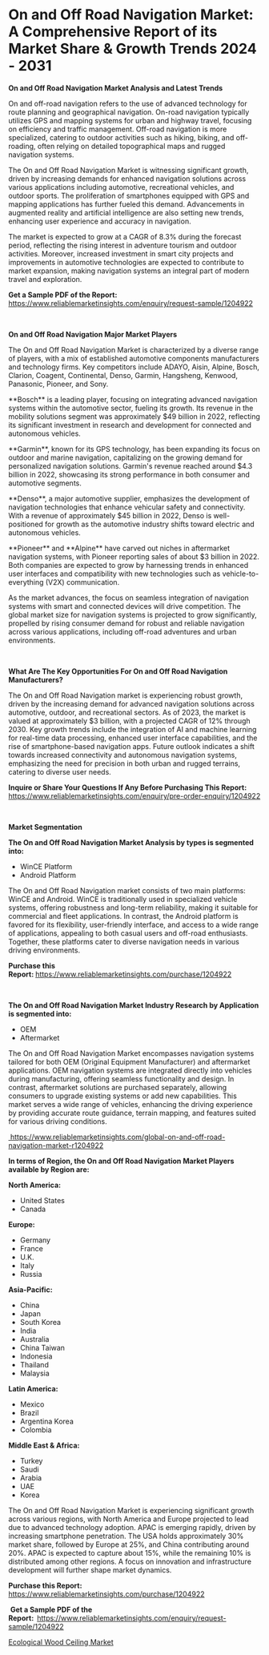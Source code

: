 <p><h1>On and Off Road Navigation Market: A Comprehensive Report of its Market Share & Growth Trends 2024 - 2031</h1></p><p><strong>On and Off Road Navigation Market Analysis and Latest Trends</strong></p>
<p><p>On and off-road navigation refers to the use of advanced technology for route planning and geographical navigation. On-road navigation typically utilizes GPS and mapping systems for urban and highway travel, focusing on efficiency and traffic management. Off-road navigation is more specialized, catering to outdoor activities such as hiking, biking, and off-roading, often relying on detailed topographical maps and rugged navigation systems.</p><p>The On and Off Road Navigation Market is witnessing significant growth, driven by increasing demands for enhanced navigation solutions across various applications including automotive, recreational vehicles, and outdoor sports. The proliferation of smartphones equipped with GPS and mapping applications has further fueled this demand. Advancements in augmented reality and artificial intelligence are also setting new trends, enhancing user experience and accuracy in navigation.</p><p>The market is expected to grow at a CAGR of 8.3% during the forecast period, reflecting the rising interest in adventure tourism and outdoor activities. Moreover, increased investment in smart city projects and improvements in automotive technologies are expected to contribute to market expansion, making navigation systems an integral part of modern travel and exploration.</p></p>
<p><strong>Get a Sample PDF of the Report:&nbsp;</strong> <a href="https://www.reliablemarketinsights.com/enquiry/request-sample/1204922?utm_campaign=1938&utm_medium=2&utm_source=Github&utm_content=ia&utm_term=31122024&utm_id=on-and-off-road-navigation">https://www.reliablemarketinsights.com/enquiry/request-sample/1204922</a></p>
<p>&nbsp;</p>
<p><strong>On and Off Road Navigation Major Market Players</strong></p>
<p><p>The On and Off Road Navigation Market is characterized by a diverse range of players, with a mix of established automotive components manufacturers and technology firms. Key competitors include ADAYO, Aisin, Alpine, Bosch, Clarion, Coagent, Continental, Denso, Garmin, Hangsheng, Kenwood, Panasonic, Pioneer, and Sony.</p><p>**Bosch** is a leading player, focusing on integrating advanced navigation systems within the automotive sector, fueling its growth. Its revenue in the mobility solutions segment was approximately $49 billion in 2022, reflecting its significant investment in research and development for connected and autonomous vehicles.</p><p>**Garmin**, known for its GPS technology, has been expanding its focus on outdoor and marine navigation, capitalizing on the growing demand for personalized navigation solutions. Garmin's revenue reached around $4.3 billion in 2022, showcasing its strong performance in both consumer and automotive segments.</p><p>**Denso**, a major automotive supplier, emphasizes the development of navigation technologies that enhance vehicular safety and connectivity. With a revenue of approximately $45 billion in 2022, Denso is well-positioned for growth as the automotive industry shifts toward electric and autonomous vehicles.</p><p>**Pioneer** and **Alpine** have carved out niches in aftermarket navigation systems, with Pioneer reporting sales of about $3 billion in 2022. Both companies are expected to grow by harnessing trends in enhanced user interfaces and compatibility with new technologies such as vehicle-to-everything (V2X) communication.</p><p>As the market advances, the focus on seamless integration of navigation systems with smart and connected devices will drive competition. The global market size for navigation systems is projected to grow significantly, propelled by rising consumer demand for robust and reliable navigation across various applications, including off-road adventures and urban environments.</p></p>
<p>&nbsp;</p>
<p><strong>What Are The Key Opportunities For On and Off Road Navigation Manufacturers?</strong></p>
<p><p>The On and Off Road Navigation market is experiencing robust growth, driven by the increasing demand for advanced navigation solutions across automotive, outdoor, and recreational sectors. As of 2023, the market is valued at approximately $3 billion, with a projected CAGR of 12% through 2030. Key growth trends include the integration of AI and machine learning for real-time data processing, enhanced user interface capabilities, and the rise of smartphone-based navigation apps. Future outlook indicates a shift towards increased connectivity and autonomous navigation systems, emphasizing the need for precision in both urban and rugged terrains, catering to diverse user needs.</p></p>
<p><strong>Inquire or Share Your Questions If Any Before Purchasing This Report:</strong> <a href="https://www.reliablemarketinsights.com/enquiry/pre-order-enquiry/1204922?utm_campaign=1938&utm_medium=2&utm_source=Github&utm_content=ia&utm_term=31122024&utm_id=on-and-off-road-navigation">https://www.reliablemarketinsights.com/enquiry/pre-order-enquiry/1204922</a></p>
<p>&nbsp;</p>
<p><strong>Market Segmentation</strong></p>
<p><strong>The On and Off Road Navigation Market Analysis by types is segmented into:</strong></p>
<p><ul><li>WinCE Platform</li><li>Android Platform</li></ul></p>
<p><p>The On and Off Road Navigation market consists of two main platforms: WinCE and Android. WinCE is traditionally used in specialized vehicle systems, offering robustness and long-term reliability, making it suitable for commercial and fleet applications. In contrast, the Android platform is favored for its flexibility, user-friendly interface, and access to a wide range of applications, appealing to both casual users and off-road enthusiasts. Together, these platforms cater to diverse navigation needs in various driving environments.</p></p>
<p><strong>Purchase this Report:&nbsp;</strong><a href="https://www.reliablemarketinsights.com/purchase/1204922?utm_campaign=1938&utm_medium=2&utm_source=Github&utm_content=ia&utm_term=31122024&utm_id=on-and-off-road-navigation">https://www.reliablemarketinsights.com/purchase/1204922</a></p>
<p>&nbsp;</p>
<p><strong>The On and Off Road Navigation Market Industry Research by Application is segmented into:</strong></p>
<p><ul><li>OEM</li><li>Aftermarket</li></ul></p>
<p><p>The On and Off Road Navigation Market encompasses navigation systems tailored for both OEM (Original Equipment Manufacturer) and aftermarket applications. OEM navigation systems are integrated directly into vehicles during manufacturing, offering seamless functionality and design. In contrast, aftermarket solutions are purchased separately, allowing consumers to upgrade existing systems or add new capabilities. This market serves a wide range of vehicles, enhancing the driving experience by providing accurate route guidance, terrain mapping, and features suited for various driving conditions.</p></p>
<p><a href="https://www.reliablemarketinsights.com/global-on-and-off-road-navigation-market-r1204922?utm_campaign=1938&utm_medium=2&utm_source=Github&utm_content=ia&utm_term=31122024&utm_id=on-and-off-road-navigation">&nbsp;https://www.reliablemarketinsights.com/global-on-and-off-road-navigation-market-r1204922</a></p>
<p><strong>In terms of Region, the On and Off Road Navigation Market Players available by Region are:</strong></p>
<p>
    <p> <strong> North America: </strong>
        <ul>
            <li>United States</li>
            <li>Canada</li>
        </ul>
        </p> 
    <p> <strong> Europe: </strong>
        <ul>
            <li>Germany</li>
            <li>France</li>
            <li>U.K.</li>
            <li>Italy</li>
            <li>Russia</li>
        </ul>
        </p> 
    <p> <strong> Asia-Pacific: </strong>
        <ul>
            <li>China</li>
            <li>Japan</li>
            <li>South Korea</li>
            <li>India</li>
            <li>Australia</li>
            <li>China Taiwan</li>
            <li>Indonesia</li>
            <li>Thailand</li>
            <li>Malaysia</li>
        </ul>
        </p> 
    <p> <strong> Latin America: </strong>
        <ul>
            <li>Mexico</li>
            <li>Brazil</li>
            <li>Argentina Korea</li>
            <li>Colombia</li>
        </ul>
        </p> 
    <p> <strong> Middle East & Africa: </strong>
        <ul>
            <li>Turkey</li>
            <li>Saudi</li>
            <li>Arabia</li>
            <li>UAE</li>
            <li>Korea</li>
        </ul>
    </p>
    </p>
<p><p>The On and Off Road Navigation Market is experiencing significant growth across various regions, with North America and Europe projected to lead due to advanced technology adoption. APAC is emerging rapidly, driven by increasing smartphone penetration. The USA holds approximately 30% market share, followed by Europe at 25%, and China contributing around 20%. APAC is expected to capture about 15%, while the remaining 10% is distributed among other regions. A focus on innovation and infrastructure development will further shape market dynamics.</p></p>
<p><strong>Purchase this Report: </strong><a href="https://www.reliablemarketinsights.com/purchase/1204922?utm_campaign=1938&utm_medium=2&utm_source=Github&utm_content=ia&utm_term=31122024&utm_id=on-and-off-road-navigation">https://www.reliablemarketinsights.com/purchase/1204922</a></p>
<p>&nbsp;<strong>Get a Sample PDF of the Report:&nbsp;&nbsp;</strong><a href="https://www.reliablemarketinsights.com/enquiry/request-sample/1204922?utm_campaign=1938&utm_medium=2&utm_source=Github&utm_content=ia&utm_term=31122024&utm_id=on-and-off-road-navigation">https://www.reliablemarketinsights.com/enquiry/request-sample/1204922</a></p>
<p><strong></strong></p>
<p><p><a href="https://github.com/provorikovar/Market-Research-Report-List-6/blob/main/ecological-wood-ceiling-market.md?utm_campaign=1938&utm_medium=2&utm_source=Github&utm_content=ia&utm_term=31122024&utm_id=on-and-off-road-navigation">Ecological Wood Ceiling Market</a></p></p>